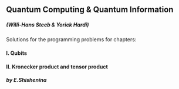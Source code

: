 ## Quantum Computing &amp; Quantum Information 
##### (Willi-Hans Steeb & Yorick Hardi)


Solutions for the programming problems for chapters:
#### I. Qubits
#### II. Kronecker product and tensor product


##### by E.Shishenina
